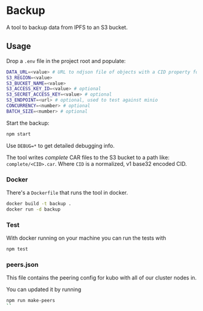 # Backup

A tool to backup data from IPFS to an S3 bucket.

## Usage

Drop a `.env` file in the project root and populate:

```sh
DATA_URL=<value> # URL to ndjson file of objects with a CID property for backing up
S3_REGION=<value>
S3_BUCKET_NAME=<value>
S3_ACCESS_KEY_ID=<value> # optional
S3_SECRET_ACCESS_KEY=<value> # optional
S3_ENDPOINT=<url> # optional, used to test against minio
CONCURRENCY=<number> # optional
BATCH_SIZE=<number> # optional
```

Start the backup:

```sh
npm start
```

Use `DEBUG=*` to get detailed debugging info.

The tool writes _complete_ CAR files to the S3 bucket to a path like: `complete/<CID>.car`. Where `CID` is a normalized, v1 base32 encoded CID.

### Docker

There's a `Dockerfile` that runs the tool in docker.

```sh
docker build -t backup .
docker run -d backup
```

### Test

With docker running on your machine you can run the tests with

```sh
npm test
```

### peers.json

This file contains the peering config for kubo with all of our cluster nodes in.

You can updated it by running

```sh
npm run make-peers
``

